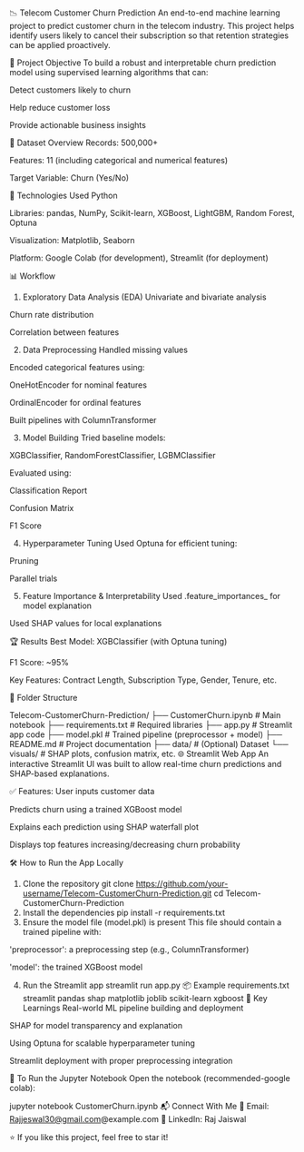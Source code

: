 📉 Telecom Customer Churn Prediction
An end-to-end machine learning project to predict customer churn in the telecom industry. This project helps identify users likely to cancel their subscription so that retention strategies can be applied proactively.

🚀 Project Objective
To build a robust and interpretable churn prediction model using supervised learning algorithms that can:

Detect customers likely to churn

Help reduce customer loss

Provide actionable business insights

🧾 Dataset Overview
Records: 500,000+

Features: 11 (including categorical and numerical features)

Target Variable: Churn (Yes/No)

🔧 Technologies Used
Python

Libraries: pandas, NumPy, Scikit-learn, XGBoost, LightGBM, Random Forest, Optuna

Visualization: Matplotlib, Seaborn

Platform: Google Colab (for development), Streamlit (for deployment)

📊 Workflow
1. Exploratory Data Analysis (EDA)
Univariate and bivariate analysis

Churn rate distribution

Correlation between features

2. Data Preprocessing
Handled missing values

Encoded categorical features using:

OneHotEncoder for nominal features

OrdinalEncoder for ordinal features

Built pipelines with ColumnTransformer

3. Model Building
Tried baseline models:

XGBClassifier, RandomForestClassifier, LGBMClassifier

Evaluated using:

Classification Report

Confusion Matrix

F1 Score

4. Hyperparameter Tuning
Used Optuna for efficient tuning:

Pruning

Parallel trials

5. Feature Importance & Interpretability
Used .feature_importances_ for model explanation

Used SHAP values for local explanations

🏆 Results
Best Model: XGBClassifier (with Optuna tuning)

F1 Score: ~95%

Key Features: Contract Length, Subscription Type, Gender, Tenure, etc.

📁 Folder Structure

Telecom-CustomerChurn-Prediction/
├── CustomerChurn.ipynb         # Main notebook
├── requirements.txt            # Required libraries
├── app.py                      # Streamlit app code
├── model.pkl                   # Trained pipeline (preprocessor + model)
├── README.md                   # Project documentation
├── data/                       # (Optional) Dataset
└── visuals/                    # SHAP plots, confusion matrix, etc.
🌐 Streamlit Web App
An interactive Streamlit UI was built to allow real-time churn predictions and SHAP-based explanations.

✅ Features:
User inputs customer data

Predicts churn using a trained XGBoost model

Explains each prediction using SHAP waterfall plot

Displays top features increasing/decreasing churn probability

🛠 How to Run the App Locally
1. Clone the repository 
git clone https://github.com/your-username/Telecom-CustomerChurn-Prediction.git
cd Telecom-CustomerChurn-Prediction
2. Install the dependencies
pip install -r requirements.txt
3. Ensure the model file (model.pkl) is present
This file should contain a trained pipeline with:

'preprocessor': a preprocessing step (e.g., ColumnTransformer)

'model': the trained XGBoost model

4. Run the Streamlit app
streamlit run app.py
📦 Example requirements.txt
streamlit
pandas
shap
matplotlib
joblib
scikit-learn
xgboost
📌 Key Learnings
Real-world ML pipeline building and deployment

SHAP for model transparency and explanation

Using Optuna for scalable hyperparameter tuning

Streamlit deployment with proper preprocessing integration

📎 To Run the Jupyter Notebook
Open the notebook (recommended-google colab):

jupyter notebook CustomerChurn.ipynb
📬 Connect With Me
📧 Email: Rajjeswal30@gmail.com@example.com
🔗 LinkedIn: Raj Jaiswal

⭐ If you like this project, feel free to star it!
